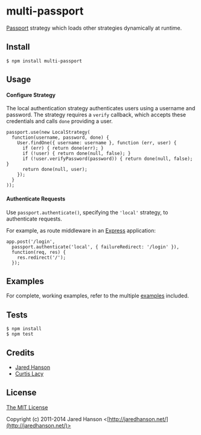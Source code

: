 # multi-passport

[Passport](http://passportjs.org/) strategy which loads other strategies dynamically at runtime.

## Install

    $ npm install multi-passport

## Usage

#### Configure Strategy

The local authentication strategy authenticates users using a username and
password.  The strategy requires a `verify` callback, which accepts these
credentials and calls `done` providing a user.

    passport.use(new LocalStrategy(
      function(username, password, done) {
        User.findOne({ username: username }, function (err, user) {
          if (err) { return done(err); }
          if (!user) { return done(null, false); }
          if (!user.verifyPassword(password)) { return done(null, false); }
          return done(null, user);
        });
      }
    ));

#### Authenticate Requests

Use `passport.authenticate()`, specifying the `'local'` strategy, to
authenticate requests.

For example, as route middleware in an [Express](http://expressjs.com/)
application:

    app.post('/login', 
      passport.authenticate('local', { failureRedirect: '/login' }),
      function(req, res) {
        res.redirect('/');
      });

## Examples

For complete, working examples, refer to the multiple [examples](https://github.com/jaredhanson/passport-local/tree/master/examples) included.

## Tests

    $ npm install
    $ npm test

## Credits

  - [Jared Hanson](http://github.com/jaredhanson)
  - [Curtis Lacy](https://github.com/curtislacy)

## License

[The MIT License](http://opensource.org/licenses/MIT)

Copyright (c) 2011-2014 Jared Hanson <[http://jaredhanson.net/](http://jaredhanson.net/)>
